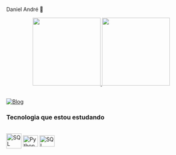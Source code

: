 Daniel André 👋

<div align="center">
  <a href="https://github.com/DanielAndre1799">
  <img height="180em" src="https://github-readme-stats.vercel.app/api?username=DanielAndre1799&show_icons=true&theme=dracula&include_all_commits=true&count_private=true"/>
  <img height="180em" src="https://github-readme-stats.vercel.app/api/top-langs/?username=DanielAndre1799&layout=compact&langs_count=7&theme=dracula"/>
</div><br>

[![Blog](https://img.shields.io/badge/LinkedIn-0077B5?style=for-the-badge&logo=linkedin&logoColor=white)](https://)

### Tecnologia que estou estudando
<div style="display: inline_block"><br>
    <img align="center" alt="SQL" height="40" width="40" src="https://cdn.jsdelivr.net/gh/devicons/devicon/icons/php/php-original.svg" />
    <img align="center" alt="Python" height="30" width="40" src="https://cdn.jsdelivr.net/gh/devicons/devicon/icons/python/python-original.svg">
    <img align="center" alt="SQL" height="30" width="40" src="https://icongr.am/entypo/database.svg?size=128&color=fff700"> 
</div>
